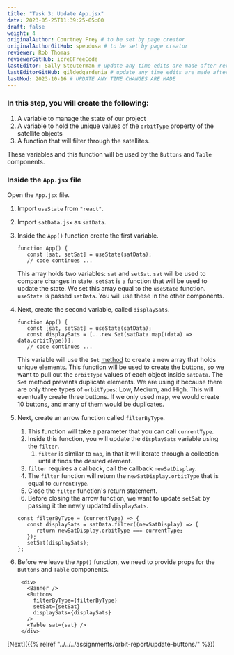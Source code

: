```yaml
---
title: "Task 3: Update App.jsx"
date: 2023-05-25T11:39:25-05:00
draft: false
weight: 4
originalAuthor: Courtney Frey # to be set by page creator
originalAuthorGitHub: speudusa # to be set by page creator
reviewer: Rob Thomas
reviewerGitHub: icre8FreeCode
lastEditor: Sally Steuterman # update any time edits are made after review
lastEditorGitHub: gildedgardenia # update any time edits are made after review
lastMod: 2023-10-16 # UPDATE ANY TIME CHANGES ARE MADE
---
```


### In this step, you will create the following:
1. A variable to manage the state of our project
1. A variable to hold the unique values of the `orbitType` property of the satellite objects
1. A function that will filter through the satellites.

These variables and this function will be used by the `Buttons` and `Table` components.

### Inside the `App.jsx` file
Open the `App.jsx` file.  

1. Import `useState` from `"react"`.
1. Import `satData.jsx` as `satData`.
1. Inside the `App()` function create the first variable.
   ```react{linenos=table,hl_lines=[],linenostart=7}
   function App() {
      const [sat, setSat] = useState(satData);
      // code continues ...
   ```
   This array holds two variables: `sat` and `setSat`.  `sat` will be used to compare changes in state.  `setSat` is a function that will be used to update the state.  We set this array equal to the `useState` function.  `useState` is passed `satData`. You will use these in the other components.

1. Next, create the second variable, called `displaySats`.  
      ```react{linenos=table,hl_lines=[3],linenostart=7}
      function App() {
         const [sat, setSat] = useState(satData);
         const displaySats = [...new Set(satData.map((data) => data.orbitType))];
         // code continues ...
      ```
   This variable will use the `Set` [method](http://localhost:8081/devdocs_en_javascript_2025-01/global_objects/set) to create a new array that holds unique elements.  This function will be used to create the buttons, so we want to pull out the `orbitType` values of each object inside `satData`.  The `Set` method prevents duplicate elements.  We are using it because there are only three types of `orbitTypes`: Low, Medium, and High.  This will eventually create three buttons.  If we only used map, we would create 10 buttons, and many of them would be duplicates. 

1. Next, create an arrow function called `filterByType`.  
   1. This function will take a parameter that you can call `currentType`.
   1. Inside this function, you will update the `displaySats` variable using the `filter`.  
      1. `filter` is similar to `map`, in that it will iterate through a collection until it finds the desired element.
   1. `filter` requires a callback, call the callback `newSatDisplay`.  
   1. The `filter` function will return the `newSatDisplay.orbitType` that is equal to `currentType`.  
   1. Close the `filter` function's return statement.  
   1. Before closing the arrow function, we want to update `setSat` by passing it the newly updated `displaySats`.  

   ```react{linenos=table,hl_lines=[],linenostart=11}
   const filterByType = (currentType) => {
      const displaySats = satData.filter((newSatDisplay) => {
         return newSatDisplay.orbitType === currentType;
      });
      setSat(displaySats);
   };
   ```
1. Before we leave the `App()` function, we need to provide props for the `Buttons` and `Table` components.
   ```react{linenos=table,hl_lines=[],linenostart=11}
    <div>
      <Banner />
      <Buttons
        filterByType={filterByType}
        setSat={setSat}
        displaySats={displaySats}
      />
      <Table sat={sat} />
    </div>
   ```

[Next]({{% relref "../../../assignments/orbit-report/update-buttons/" %}})



